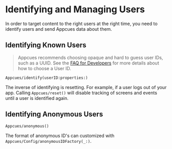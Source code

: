 # Identifying and Managing Users

In order to target content to the right users at the right time, you need to identify users and send Appcues data about them.

## Identifying Known Users

> Appcues recommends choosing opaque and hard to guess user IDs, such as a UUID. See the [FAQ for Developers](https://docs.appcues.com/article/159-faq#choosing-a-user-id) for more details about how to choose a User ID.

``Appcues/identify(userID:properties:)``

The inverse of identifying is resetting. For example, if a user logs out of your app. Calling ``Appcues/reset()`` will disable tracking of screens and events until a user is identified again.

## Identifying Anonymous Users

``Appcues/anonymous()``

The format of anonymous ID's can customized with ``Appcues/Config/anonymousIDFactory(_:)``.
